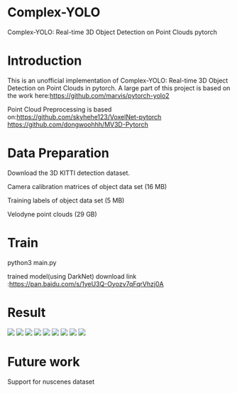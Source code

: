 # Complex-YOLO
Complex-YOLO: Real-time 3D Object Detection on Point Clouds   pytorch

# Introduction
This is an unofficial implementation of Complex-YOLO: Real-time 3D Object Detection on Point Clouds in pytorch. A large part of this project is based on the work here:https://github.com/marvis/pytorch-yolo2


Point Cloud Preprocessing is based on:https://github.com/skyhehe123/VoxelNet-pytorch
                                      https://github.com/dongwoohhh/MV3D-Pytorch


# Data Preparation

Download the 3D KITTI detection dataset.

Camera calibration matrices of object data set (16 MB)

Training labels of object data set (5 MB)

Velodyne point clouds (29 GB)


# Train

python3 main.py

trained model(using DarkNet) download link :https://pan.baidu.com/s/1yeU3Q-Oyozv7qFqrVhzj0A

# Result

![](https://github.com/AI-liu/Complex-YOLO/blob/master/results/1.png)
![](https://github.com/AI-liu/Complex-YOLO/blob/master/results/2.png)
![](https://github.com/AI-liu/Complex-YOLO/blob/master/results/3.png)
![](https://github.com/AI-liu/Complex-YOLO/blob/master/results/4.png)
![](https://github.com/AI-liu/Complex-YOLO/blob/master/results/5.png)
![](https://github.com/AI-liu/Complex-YOLO/blob/master/results/6.png)
![](https://github.com/AI-liu/Complex-YOLO/blob/master/results/7.png)
![](https://github.com/AI-liu/Complex-YOLO/blob/master/results/8.png)
![](https://github.com/AI-liu/Complex-YOLO/blob/master/results/9.png)

# Future work
Support for nuscenes dataset
